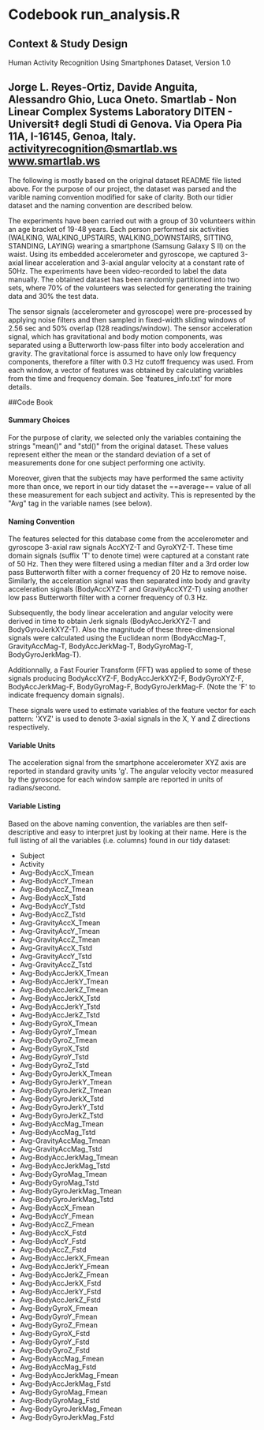 # Codebook run_analysis.R


## Context & Study Design 

Human Activity Recognition Using Smartphones Dataset, Version 1.0

Jorge L. Reyes-Ortiz, Davide Anguita, Alessandro Ghio, Luca Oneto.
Smartlab - Non Linear Complex Systems Laboratory
DITEN - Universit‡ degli Studi di Genova.
Via Opera Pia 11A, I-16145, Genoa, Italy.
activityrecognition@smartlab.ws
www.smartlab.ws
------------------------------------------------------------------

The following is mostly based on the original dataset README file listed
above. For the purpose of our project, the dataset was parsed and the varible
naming convention modified for sake of clarity. Both our tidier dataset and the
naming convention are described below.

The experiments have been carried out with a group of 30 volunteers within an
age bracket of 19-48 years. Each person performed six activities (WALKING,
WALKING_UPSTAIRS, WALKING_DOWNSTAIRS, SITTING, STANDING, LAYING) wearing a
smartphone (Samsung Galaxy S II) on the waist. Using its embedded accelerometer
and gyroscope, we captured 3-axial linear acceleration and 3-axial angular
velocity at a constant rate of 50Hz. The experiments have been video-recorded to
label the data manually. The obtained dataset has been randomly partitioned into
two sets, where 70% of the volunteers was selected for generating the training
data and 30% the test data.

The sensor signals (accelerometer and gyroscope) were pre-processed by applying
noise filters and then sampled in fixed-width sliding windows of 2.56 sec and
50% overlap (128 readings/window). The sensor acceleration signal, which has
gravitational and body motion components, was separated using a Butterworth
low-pass filter into body acceleration and gravity. The gravitational force is
assumed to have only low frequency components, therefore a filter with 0.3 Hz
cutoff frequency was used. From each window, a vector of features was obtained
by calculating variables from the time and frequency domain. See
'features_info.txt' for more details.



##Code Book

#### Summary Choices

For the purpose of clarity, we selected only the variables containing the
strings "mean()" and "std()" from the original dataset. These values represent
either the mean or the standard deviation of a set of measurements done for one
subject performing one activity.

Moreover, given that the subjects may have performed the same activity more than
once, we report in our tidy dataset the ==average== value of all these
measurement for each subject and activity.  This is represented by the "Avg" tag
in the variable names (see below).


#### Naming Convention

The features selected for this database come from the accelerometer and
gyroscope 3-axial raw signals AccXYZ-T and GyroXYZ-T. These time domain signals
(suffix 'T' to denote time) were captured at a constant rate of 50 Hz. Then they
were filtered using a median filter and a 3rd order low pass Butterworth filter
with a corner frequency of 20 Hz to remove noise. Similarly, the acceleration
signal was then separated into body and gravity acceleration signals
(BodyAccXYZ-T and GravityAccXYZ-T) using another low pass Butterworth filter
with a corner frequency of 0.3 Hz.

Subsequently, the body linear acceleration and angular velocity were derived in
time to obtain Jerk signals (BodyAccJerkXYZ-T and BodyGyroJerkXYZ-T). Also the
magnitude of these three-dimensional signals were calculated using the Euclidean
norm (BodyAccMag-T, GravityAccMag-T, BodyAccJerkMag-T, BodyGyroMag-T,
BodyGyroJerkMag-T).

Additionnally, a Fast Fourier Transform (FFT) was applied to some of these
signals producing BodyAccXYZ-F, BodyAccJerkXYZ-F, BodyGyroXYZ-F,
BodyAccJerkMag-F, BodyGyroMag-F, BodyGyroJerkMag-F. (Note the 'F' to indicate
frequency domain signals).

These signals were used to estimate variables of the feature vector for each
pattern: 'XYZ' is used to denote 3-axial signals in the X, Y and Z directions
respectively.


#### Variable Units

The acceleration signal from the smartphone accelerometer XYZ axis are reported
in standard gravity units 'g'. The angular velocity vector measured by the
gyroscope for each window sample are reported in units of radians/second. 


#### Variable Listing

Based on the above naming convention, the variables are then self-descriptive
and easy to interpret just by looking at their name. Here is the full listing of
all the variables (i.e. columns) found in our tidy dataset:

* Subject                   
* Activity                  
* Avg-BodyAccX_Tmean        
* Avg-BodyAccY_Tmean       
* Avg-BodyAccZ_Tmean        
* Avg-BodyAccX_Tstd         
* Avg-BodyAccY_Tstd         
* Avg-BodyAccZ_Tstd        
* Avg-GravityAccX_Tmean     
* Avg-GravityAccY_Tmean     
* Avg-GravityAccZ_Tmean     
* Avg-GravityAccX_Tstd     
* Avg-GravityAccY_Tstd      
* Avg-GravityAccZ_Tstd      
* Avg-BodyAccJerkX_Tmean    
* Avg-BodyAccJerkY_Tmean   
* Avg-BodyAccJerkZ_Tmean    
* Avg-BodyAccJerkX_Tstd     
* Avg-BodyAccJerkY_Tstd     
* Avg-BodyAccJerkZ_Tstd    
* Avg-BodyGyroX_Tmean       
* Avg-BodyGyroY_Tmean       
* Avg-BodyGyroZ_Tmean       
* Avg-BodyGyroX_Tstd       
* Avg-BodyGyroY_Tstd        
* Avg-BodyGyroZ_Tstd        
* Avg-BodyGyroJerkX_Tmean   
* Avg-BodyGyroJerkY_Tmean  
* Avg-BodyGyroJerkZ_Tmean   
* Avg-BodyGyroJerkX_Tstd    
* Avg-BodyGyroJerkY_Tstd    
* Avg-BodyGyroJerkZ_Tstd   
* Avg-BodyAccMag_Tmean      
* Avg-BodyAccMag_Tstd       
* Avg-GravityAccMag_Tmean   
* Avg-GravityAccMag_Tstd   
* Avg-BodyAccJerkMag_Tmean  
* Avg-BodyAccJerkMag_Tstd   
* Avg-BodyGyroMag_Tmean     
* Avg-BodyGyroMag_Tstd     
* Avg-BodyGyroJerkMag_Tmean 
* Avg-BodyGyroJerkMag_Tstd  
* Avg-BodyAccX_Fmean        
* Avg-BodyAccY_Fmean       
* Avg-BodyAccZ_Fmean        
* Avg-BodyAccX_Fstd         
* Avg-BodyAccY_Fstd         
* Avg-BodyAccZ_Fstd        
* Avg-BodyAccJerkX_Fmean    
* Avg-BodyAccJerkY_Fmean    
* Avg-BodyAccJerkZ_Fmean    
* Avg-BodyAccJerkX_Fstd    
* Avg-BodyAccJerkY_Fstd     
* Avg-BodyAccJerkZ_Fstd     
* Avg-BodyGyroX_Fmean       
* Avg-BodyGyroY_Fmean      
* Avg-BodyGyroZ_Fmean       
* Avg-BodyGyroX_Fstd        
* Avg-BodyGyroY_Fstd        
* Avg-BodyGyroZ_Fstd       
* Avg-BodyAccMag_Fmean      
* Avg-BodyAccMag_Fstd       
* Avg-BodyAccJerkMag_Fmean  
* Avg-BodyAccJerkMag_Fstd  
* Avg-BodyGyroMag_Fmean     
* Avg-BodyGyroMag_Fstd      
* Avg-BodyGyroJerkMag_Fmean 
* Avg-BodyGyroJerkMag_Fstd 
